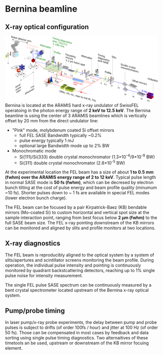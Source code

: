 # Bernina beamline
## X-ray optical configuration
![schematic bernina beamline](img/beamline.png)
Bernina is located at the ARAMIS hard x-ray undulator of SwissFEL operatoing in the photon energy range of __2 keV to 12.5 keV__.
The Bernina beamline is using the center of 3 ARAMIS beamlines which is vertically offset by 20 mm from the direct undulator line:
- "Pink" mode, molybdenum coated Si offset mirrors
  - full FEL SASE Bandwidth typically ~0.2%
  - pulse energy typically 1 mJ
  - optional large Bandwidth mode up to 2% BW
- Monochromatic mode
  - Si(111)/Si(333) double crystal monochromator (1.3×10<sup>-4</sup>/9×10<sup>-8</sup> BW)
  - Si(311) double crystal monochromator (2.8×10<sup>-5</sup> BW)

At the experimental location the FEL beam has a size of about __1 to 0.5 mm (fwhm) over the ARAMIS energy range of 2 to 12 keV__. 
Typical pulse length in normal SASE mode is __50 fs (fwhm)__, which can be decresed by electron bunch tilting at the cost of pulse energy and beam profile quality (minumum ~10 fs).
Shorter pulses down to ~ 1 fs are available in special FEL modes (lower electron bunch charge).

The FEL beam can be focused by a pair Kirpatrick-Baez (KB) bendable mirrors (Mo-coated Si) to custom horizontal and vertical spot size at the sample interaction point, ranging from best focus below __2 µm (fwhm)__ to the full SASE beam size.
The FEL x-ray pointing downstream of the KB mirrors can be monitored and aligned by slits and profile monitors at two locations. 

<!-- Wavefront monitor -->

## X-ray diagnostics
The FEL beam is reproducibly aligned to the optical system by a system of slits/apertures and scintillator screens monitoring the beam profile.
During operation, the individual pulse intensity and pointing is continuously monitored by quadrant backstcattering detectors, reaching up to 1% single pulse noise for intensity measurement.

The single FEL pulse SASE spectrum can be continuously measured by a bent crystal spectrometer located upstream of the Bernina x-ray optical system.

## Pump/probe timing
In laser pump/x-ray probe experiments, the delay between pump and probe pulses is subject to drifts (of order 100fs / hour) and jitter at 100 Hz (of order 50 fs). Those can be compensated in most cases by feedback and data sorting using single pulse timing diagnostics. Two alternaitives of these timetools an be used, upstream or downstream of the KB mirror focuing element.






